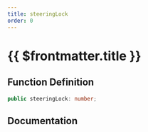 ```yaml
---
title: steeringLock
order: 0
---
```


# {{ $frontmatter.title }}

## Function Definition

```ts
public steeringLock: number;
```

## Documentation

<!--@include: ./parts/steeringLock.md-->
